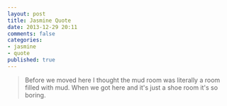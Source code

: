 ```yaml
---
layout: post
title: Jasmine Quote
date: 2013-12-29 20:11
comments: false
categories:
- jasmine
- quote
published: true
---
```

> Before we moved here I thought the mud room was literally a room filled with mud.  When we got here and it's just a shoe room it's so boring.
